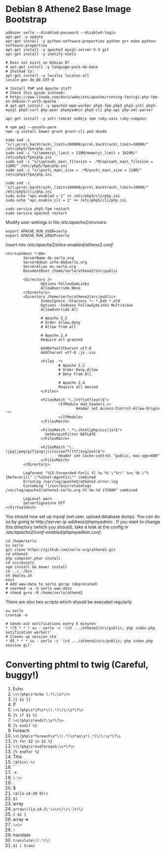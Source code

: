 # Debian 8 Athene2 Base Image Bootstrap


```
adduser serlo --disabled-password --disabled-login
apt-get -y update
apt-get install -y python-software-properties python g++ make python-software-properties
apt-get install -y apache2 mysql-server-5.5 git
apt-get install -y inotify-tools

# Does not exist on Debian 8?
# apt-get install -y language-pack-de-base
# Instead to:
apt-get install -y locales locales-all
locale-gen de_DE.UTF-8

# Install PHP and Apache stuff
# Check this guide instead:
# https://www.linode.com/docs/websites/apache/running-fastcgi-php-fpm-on-debian-7-with-apache
# apt-get install -y apache2-mpm-worker php5-fpm php5 php5-intl php5-mysql php5-curl php-pear phpmyadmin php5-cli php-apc php-xml-parser

apt-get install -y solr-tomcat nodejs npm ruby-sass ruby-compass

# npm pm2 --unsafe-perm 
npm -g install bower grunt grunt-cli pm2 dnode

sudo sed -i "s/\;pcre\.backtrack\_limit=100000/pcre\.backtrack\_limit=10000/" /etc/php5/fpm/php.ini
sudo sed -i "s/\memory\_limit = 128M/memory\_limit = 1024M/" /etc/php5/fpm/php.ini
sudo sed -i "s/\upload\_max\_filesize = .*M/upload\_max\_filesize = 128M/" /etc/php5/fpm/php.ini
sudo sed -i "s/\post\_max\_size = .*M/post\_max\_size = 128M/" /etc/php5/fpm/php.ini

sudo sed -i "s/\;pcre\.backtrack\_limit=100000/pcre\.backtrack\_limit=10000/" /etc/php5/cli/php.ini
sudo echo "apc.enabled = 1" >> /etc/php5/cli/php.ini
sudo echo "apc.enable_cli = 1" >> /etc/php5/cli/php.ini

sudo service php5-fpm restart
sudo service apache2 restart
```

Modify user settings in file */etc/apache2/envvars*:
```
export APACHE_RUN_USER=serlo
export APACHE_RUN_GROUP=serlo
```

Insert into */etc/apache2/sites-enabled/athene2.conf*:
```
<VirtualHost *:80>
        ServerName de.serlo.org
        ServerAdmin info-de@serlo.org
        ServerAlias en.serlo.org
        DocumentRoot /home/serlo/athene2/src/public

        <Directory />
                Options FollowSymLinks
                AllowOverride None
        </Directory>
        <Directory /home/serlo/athene2/src/public>
                IndexIgnore .htaccess *~ *.bak *.old
                Options -Indexes FollowSymLinks MultiViews
                AllowOverride All
                
                # Apache 2.2
                # Order allow,deny
                # Allow from all
                
                # Apache 2.4
                Require all granted
                
                AddDefaultCharset utf-8
                AddCharset utf-8 .js .css
                
                <Files .*>
                        # Apache 2.2
                        # Order Deny,Allow
                        # Deny From All
                        
                        # Apache 2.4
                        Require all denied
                </Files>

                <FilesMatch "\.(ttf|otf|eot)$">
                        <IfModule mod_headers.c>
                                Header set Access-Control-Allow-Origin "*"
                        </IfModule>
                </FilesMatch>

                <FilesMatch ".*\.(html|php|css|js)$">
                  SetOutputFilter DEFLATE
                </FilesMatch>

                <FilesMatch "\.(jpg|jpeg|gif|png|js|css|woff|ttf|svg|eot)$">
                        Header set Cache-control "public, max-age=600"
                </FilesMatch>
        </Directory>

        LogFormat "%{X-Forwarded-For}i %l %u %t \"%r\" %>s %b \"%{Referer}i\" \"%{User-Agent}i\"" combined
        ErrorLog /var/log/apache2/athene2.error.log
        CustomLog "|/usr/bin/rotatelogs /var/log/apache2/athene2.serlo.org.%Y.%m.%d 172800" combined
        
        LogLevel warn
        ServerSignature Off
</VirtualHost>
```

You should now set up mysql (set user, upload database dump). You can do so by going to http://server-ip-address/phpmyadmin . If you want to change this directory (which you should), take a look at the config in */etc/apache2/conf-enabled/phpmyadmin.conf*.

```
cd /home/serlo
su serlo
git clone https://github.com/serlo-org/athene2.git
cd athene2
php composer.phar install
cd src/assets
npm install && bower install
cd ../../bin
sh deploy.sh
exit
# Add www-data to serlo gorup (deprecated)
# usermod -a -G serlo www-data
# chmod g=rw -R /home/serlo/athene2
```

There are also two scripts which should be executed regularly
```
su serlo
crontab -e

# Sends out notifications every 5 minutes
* */5 * * * su - serlo -c '(cd .../athene2/src/public; php index.php notification worker)'
# Cleans up session sto
* 05 * * * su - serlo -c '(cd .../athene2/src/public; php index.php session gc)'
```


# Converting phtml to twig (Careful, buggy!)

1. Echo
 1. `\<\?php\s*echo (.*);\s*\?>`
 2. `{{ $1 }}`
2. If
 1. `\<\?php\s*if\s*\((.*)\)\:\s*\?\>`
 2. `{% if $1 %}`
 3. `\<\?php\s*endif;\s*\?\>`
 4. `{% endif %}`
3. Foreach
 1. `\<\?php\s*foreach\s*\((.*)\s*as\s*(.*)\)\:\s*\?\>`
 2. `{% for $2 in $1 %}`
 3. `\<\?php\s*endforeach;\s*\?\>`
 4. `{% endfor %}`
4. This
 1. `\$this\-\>`
 2. ``
5. ->
 1. `\-\>`
 2. `.`
6. $
 1. `\$([a-zA-Z0-9]+)`
 2. `$1`
7. array
 1. `array\(([a-zA-Z\'\=\>\(\)\-]+)\)`
 2. `{ $1 }`
9. array =>
 1. `\=\>`
 2. `:`
8. translate
 1. `translate\((.*)\)`
 2. `$1 | trans`
